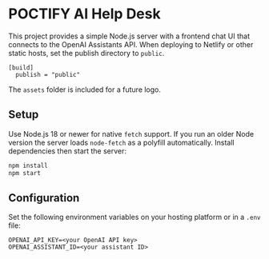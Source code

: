 # POCTIFY AI Help Desk

This project provides a simple Node.js server with a frontend chat UI that connects to the OpenAI Assistants API. When deploying to Netlify or other static hosts, set the publish directory to `public`.

```
[build]
  publish = "public"
```

The `assets` folder is included for a future logo.

## Setup

Use Node.js 18 or newer for native `fetch` support. If you run an older Node version the server loads `node-fetch` as a polyfill automatically. Install dependencies then start the server:

```bash
npm install
npm start
```

## Configuration

Set the following environment variables on your hosting platform or in a `.env` file:

```
OPENAI_API_KEY=<your OpenAI API key>
OPENAI_ASSISTANT_ID=<your assistant ID>
```
